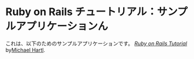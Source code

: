 # Ruby on Rails チュートリアル：サンプルアプリケーションん

これは、以下のためのサンプルアプリケーションです。
[*Ruby on Rails Tutorial*](http://railstutorial.jp/)
by[Michael Hartl](http://michaelhartl.com/).
